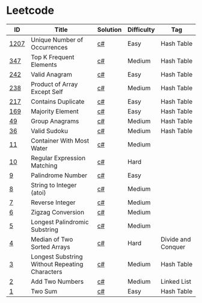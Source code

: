 # Leetcode
| ID      | Title | Solution | Difficulty | Tag |
| ----------- | ----------- | ----------- |----------- |----------- |
| [1207](https://leetcode.com/problems/unique-number-of-occurrences/)      |Unique Number of Occurrences       | [c#](Solutions/_1207.cs)       |Easy       |  Hash Table       |
| [347](https://leetcode.com/problems/top-k-frequent-elements/)      |Top K Frequent Elements       | [c#](Solutions/_347.cs)       |Medium       |  Hash Table       |
| [242](https://leetcode.com/problems/valid-anagram/)      |Valid Anagram       | [c#](Solutions/_242.cs)       |Easy       |  Hash Table       |
| [238](https://leetcode.com/problems/product-of-array-except-self/)      |Product of Array Except Self       | [c#](Solutions/_238.cs)       |Medium       |  Hash Table       |
| [217](https://leetcode.com/problems/contains-duplicate/)      |Contains Duplicate        | [c#](Solutions/_217.cs)       |Easy       |  Hash Table       |
| [169](https://leetcode.com/problems/majority-element/)      |Majority Element        | [c#](Solutions/_169.cs)       |Easy       |Hash Table        |
| [49](https://leetcode.com/problems/group-anagrams/)      |Group Anagrams        | [c#](Solutions/_49.cs)       |Medium       |Hash Table        |
| [36](https://leetcode.com/problems/valid-sudoku/)      |Valid Sudoku        | [c#](Solutions/_36.cs)       |Medium       |Hash Table        |
| [11](https://leetcode.com/problems/container-with-most-water/)      |Container With Most Water        | [c#](Solutions/_11.cs)       |Medium       |        |
| [10](https://leetcode.com/problems/regular-expression-matching/)      |Regular Expression Matching        | [c#](Solutions/_10.cs)       |Hard       |        |
| [9](https://leetcode.com/problems/palindrome-number/)      |Palindrome Number        | [c#](Solutions/_9.cs)       |Easy       |        |
| [8](https://leetcode.com/problems/string-to-integer-atoi/)      | String to Integer (atoi)        | [c#](Solutions/_8.cs)       |Medium       |        |
| [7](https://leetcode.com/problems/reverse-integer/)      | Reverse Integer        | [c#](Solutions/_7.cs)       |Medium       |        |
| [6](https://leetcode.com/problems/zigzag-conversion/)      | Zigzag Conversion        | [c#](Solutions/_6.cs)       |Medium       |        |
| [5](https://leetcode.com/problems/longest-palindromic-substring/)      | Longest Palindromic Substring        | [c#](Solutions/_5.cs)       |Medium       |        |
| [4](https://leetcode.com/problems/median-of-two-sorted-arrays/)      | Median of Two Sorted Arrays        | [c#](Solutions/_4.cs)       |Hard       |  Divide and Conquer      |
| [3](https://leetcode.com/problems/longest-substring-without-repeating-characters/)      | Longest Substring Without Repeating Characters| [c#](Solutions/_3.cs)       |Medium     |  Hash Table      |
| [2](https://leetcode.com/problems/add-two-numbers/)      | Add Two Numbers| [c#](Solutions/_2.cs)       |Medium       |    Linked List    |
| [1](https://leetcode.com/problems/two-sum/)      | Two Sum        | [c#](Solutions/_1.cs)       |Easy       |    Hash Table    |
